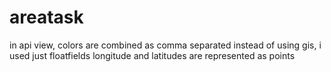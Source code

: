 # areatask
in api view, colors are combined as comma separated
instead of using gis, i used just floatfields
longitude and latitudes are represented as points
